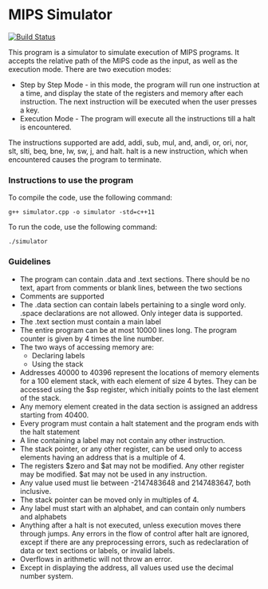 # MIPS Simulator

[![Build Status](https://travis-ci.com/GoodDeeds/MIPS-Simulator.svg?token=mYsgPy4zsL5qQDoHBaME&branch=master)](https://travis-ci.com/GoodDeeds/MIPS-Simulator)

This program is a simulator to simulate execution of MIPS programs. It accepts the relative path
of the MIPS code as the input, as well as the execution mode. There are two execution modes:
	
* Step by Step Mode - in this mode, the program will run one instruction at a time, and
display the state of the registers and memory after each instruction. The next instruction
will be executed when the user presses a key.
* Execution Mode - The program will execute all the instructions till a halt is encountered.

The instructions supported are add, addi, sub, mul, and, andi, or, ori, nor, slt, slti, beq, bne, lw,
sw, j, and halt. halt is a new instruction, which when encountered causes the program to
terminate.

### Instructions to use the program
To compile the code, use the following command:
```
g++ simulator.cpp -o simulator -std=c++11
```

To run the code, use the following command:
```
./simulator
```

### Guidelines
* The program can contain .data and .text sections. There should be no text, apart from comments or blank lines, between the two sections
* Comments are supported
* The .data section can contain labels pertaining to a single word only. .space declarations are not allowed. Only integer data is supported.
* The .text section must contain a main label
* The entire program can be at most 10000 lines long. The program counter is given by 4 times the line number.
* The two ways of accessing memory are:
	- Declaring labels
	- Using the stack
* Addresses 40000 to 40396 represent the locations of memory elements for a 100 element stack, with each element of size 4 bytes. They can be accessed using the $sp register, which initially points to the last element of the stack.
* Any memory element created in the data section is assigned an address starting from 40400.
* Every program must contain a halt statement and the program ends with the halt
statement
* A line containing a label may not contain any other instruction.
* The stack pointer, or any other register, can be used only to access elements having an
address that is a multiple of 4.
* The registers $zero and $at may not be modified. Any other register may be modified.
$at may not be used in any instruction.
* Any value used must lie between -2147483648 and 2147483647, both inclusive.
* The stack pointer can be moved only in multiples of 4.
* Any label must start with an alphabet, and can contain only numbers and alphabets
* Anything after a halt is not executed, unless execution moves there through jumps. Any
errors in the flow of control after halt are ignored, except if there are any preprocessing
errors, such as redeclaration of data or text sections or labels, or invalid labels.
* Overflows in arithmetic will not throw an error.
* Except in displaying the address, all values used use the decimal number system.
